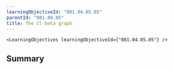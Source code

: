 ```yaml
---
learningObjectiveId: "081.04.05.05"
parentId: "081.04.05"
title: The Cl-beta graph
---
```


```tsx eval
<LearningObjectives learningObjectiveId={"081.04.05.05"} />
```

## Summary
